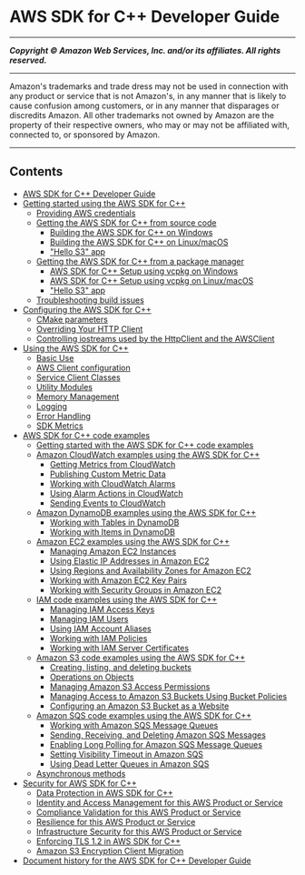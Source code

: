 # AWS SDK for C++ Developer Guide

-----
*****Copyright &copy; Amazon Web Services, Inc. and/or its affiliates. All rights reserved.*****

-----
Amazon's trademarks and trade dress may not be used in 
     connection with any product or service that is not Amazon's, 
     in any manner that is likely to cause confusion among customers, 
     or in any manner that disparages or discredits Amazon. All other 
     trademarks not owned by Amazon are the property of their respective
     owners, who may or may not be affiliated with, connected to, or 
     sponsored by Amazon.

-----
## Contents
+ [AWS SDK for C++ Developer Guide](welcome.md)
+ [Getting started using the AWS SDK for C++](getting-started.md)
   + [Providing AWS credentials](credentials.md)
   + [Getting the AWS SDK for C++ from source code](sdk-from-source.md)
      + [Building the AWS SDK for C++ on Windows](setup-windows.md)
      + [Building the AWS SDK for C++ on Linux/macOS](setup-linux.md)
      + ["Hello S3" app](build-cmake.md)
   + [Getting the AWS SDK for C++ from a package manager](sdk-from-pm.md)
      + [AWS SDK for C++ Setup using vcpkg on Windows](setup-windows-vcpkg.md)
      + [AWS SDK for C++ Setup using vcpkg on Linux/macOS](setup-linux-vcpkg.md)
      + ["Hello S3" app](build-vcpkg.md)
   + [Troubleshooting build issues](troubleshooting-cmake.md)
+ [Configuring the AWS SDK for C++](configuring.md)
   + [CMake parameters](cmake-params.md)
   + [Overriding Your HTTP Client](overriding-http-client.md)
   + [Controlling iostreams used by the HttpClient and the AWSClient](configuring-iostreams.md)
+ [Using the AWS SDK for C++](programming-general.md)
   + [Basic Use](basic-use.md)
   + [AWS Client configuration](client-config.md)
   + [Service Client Classes](using-service-client.md)
   + [Utility Modules](utility-modules.md)
   + [Memory Management](memory-management.md)
   + [Logging](logging.md)
   + [Error Handling](error-handling.md)
   + [SDK Metrics](sdk-metrics.md)
+ [AWS SDK for C++ code examples](programming-services.md)
   + [Getting started with the AWS SDK for C++ code examples](getting-started-code-examples.md)
   + [Amazon CloudWatch examples using the AWS SDK for C++](examples-cloudwatch.md)
      + [Getting Metrics from CloudWatch](examples-cloudwatch-get-metrics.md)
      + [Publishing Custom Metric Data](examples-cloudwatch-publish-custom-metrics.md)
      + [Working with CloudWatch Alarms](examples-cloudwatch-create-alarms.md)
      + [Using Alarm Actions in CloudWatch](examples-cloudwatch-use-alarm-actions.md)
      + [Sending Events to CloudWatch](examples-cloudwatch-send-events.md)
   + [Amazon DynamoDB examples using the AWS SDK for C++](examples-dynamodb.md)
      + [Working with Tables in DynamoDB](examples-dynamodb-tables.md)
      + [Working with Items in DynamoDB](examples-dynamodb-items.md)
   + [Amazon EC2 examples using the AWS SDK for C++](examples-ec2.md)
      + [Managing Amazon EC2 Instances](examples-ec2-instances.md)
      + [Using Elastic IP Addresses in Amazon EC2](examples-ec2-elastic-ip.md)
      + [Using Regions and Availability Zones for Amazon EC2](examples-ec2-regions-zones.md)
      + [Working with Amazon EC2 Key Pairs](examples-ec2-key-pairs.md)
      + [Working with Security Groups in Amazon EC2](examples-ec2-security-groups.md)
   + [IAM code examples using the AWS SDK for C++](examples-iam.md)
      + [Managing IAM Access Keys](examples-iam-access-keys.md)
      + [Managing IAM Users](examples-iam-users.md)
      + [Using IAM Account Aliases](examples-iam-account-aliases.md)
      + [Working with IAM Policies](examples-iam-policies.md)
      + [Working with IAM Server Certificates](examples-iam-server-certificates.md)
   + [Amazon S3 code examples using the AWS SDK for C++](examples-s3.md)
      + [Creating, listing, and deleting buckets](examples-s3-buckets.md)
      + [Operations on Objects](examples-s3-objects.md)
      + [Managing Amazon S3 Access Permissions](examples-s3-access-permissions.md)
      + [Managing Access to Amazon S3 Buckets Using Bucket Policies](examples-s3-bucket-policies.md)
      + [Configuring an Amazon S3 Bucket as a Website](examples-s3-website-configuration.md)
   + [Amazon SQS code examples using the AWS SDK for C++](examples-sqs.md)
      + [Working with Amazon SQS Message Queues](examples-sqs-message-queues.md)
      + [Sending, Receiving, and Deleting Amazon SQS Messages](examples-sqs-messages.md)
      + [Enabling Long Polling for Amazon SQS Message Queues](examples-sqs-long-polling.md)
      + [Setting Visibility Timeout in Amazon SQS](examples-sqs-visibility-timeout.md)
      + [Using Dead Letter Queues in Amazon SQS](examples-sqs-dead-letter-queues.md)
   + [Asynchronous methods](async-methods.md)
+ [Security for AWS SDK for C++](security.md)
   + [Data Protection in AWS SDK for C++](data-protection.md)
   + [Identity and Access Management for this AWS Product or Service](security-iam.md)
   + [Compliance Validation for this AWS Product or Service](compliance-validation.md)
   + [Resilience for this AWS Product or Service](disaster-recovery-resiliency.md)
   + [Infrastructure Security for this AWS Product or Service](infrastructure-security.md)
   + [Enforcing TLS 1.2 in AWS SDK for C++](enforcing-tls.md)
   + [Amazon S3 Encryption Client Migration](s3-encryption-migration.md)
+ [Document history for the AWS SDK for C++ Developer Guide](document-history.md)
